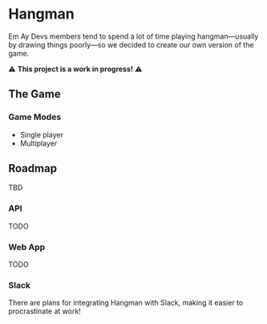 # Hangman
Em Ay Devs members tend to spend a lot of time playing hangman—usually by drawing things poorly—so we decided to create our own version of the game.

⚠️ **This project is a work in progress!** ⚠️

## The Game
### Game Modes
* Single player
* Multiplayer

## Roadmap
TBD

### API
TODO

### Web App
TODO

### Slack 
There are plans for integrating Hangman with Slack, making it easier to procrastinate at work!
